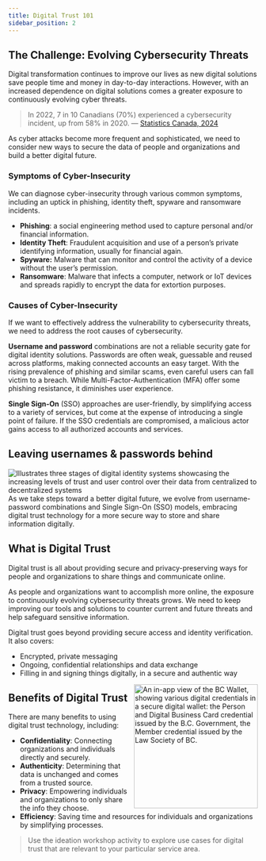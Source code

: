 ```yaml
---
title: Digital Trust 101
sidebar_position: 2
---
```


## The Challenge: Evolving Cybersecurity Threats
Digital transformation continues to improve our lives as new digital solutions save people time and money in day-to-day interactions. However, with an increased dependence on digital solutions comes a greater exposure to continuously evolving cyber threats.

> In 2022, 7 in 10 Canadians (70%) experienced a cybersecurity incident, up from 58% in 2020.
> — [Statistics Canada, 2024](https://www.statcan.gc.ca/o1/en/plus/5527-safely-navigating-cyberspace)

As cyber attacks become more frequent and sophisticated, we need to consider new ways to secure the data of people and organizations and build a better digital future.

### Symptoms of Cyber-Insecurity
We can diagnose cyber-insecurity through various common symptoms, including an uptick in phishing, identity theft, spyware and ransomware incidents.

- **Phishing**: a social engineering method used to capture personal and/or financial information.
- **Identity Theft**: Fraudulent acquisition and use of a person’s private identifying information, usually for financial again.
- **Spyware:** Malware that can monitor and control the activity of a device without the user’s permission.
- **Ransomware**: Malware that infects a computer, network or IoT devices and spreads rapidly to encrypt the data for extortion purposes.

### Causes of Cyber-Insecurity
If we want to effectively address the vulnerability to cybersecurity threats, we need to address the root causes of cybersecurity.

**Username and password** combinations are not a reliable security gate for digital identity solutions. Passwords are often weak, guessable and reused across platforms, making connected accounts an easy target. With the rising prevalence of phishing and similar scams, even careful users can fall victim to a breach. While Multi-Factor-Authentication (MFA) offer some phishing resistance, it diminishes user experience.

**Single Sign-On** (SSO) approaches are user-friendly, by simplifying access to a variety of services, but come at the expense of introducing a single point of failure. If the SSO credentials are compromised, a malicious actor gains access to all authorized accounts and services.

## Leaving usernames & passwords behind
![Illustrates three stages of digital identity systems showcasing the increasing levels of trust and user control over their data from centralized to decentralized systems](/img/foundations/Path_Toward_Digital_Trust.png)
As we take steps toward a better digital future, we evolve from username-password combinations and Single Sign-On (SSO) models, embracing digital trust technology for a more secure way to store and share information digitally.

## What is Digital Trust
Digital trust is all about providing secure and privacy-preserving ways for people and organizations to share things and communicate online.

As people and organizations want to accomplish more online, the exposure to continuously evolving cybersecurity threats grows. We need to keep improving our tools and solutions to counter current and future threats and help safeguard sensitive information.

Digital trust goes beyond providing secure access and identity verification. It also covers:

- Encrypted, private messaging
- Ongoing, confidential relationships and data exchange
- Filling in and signing things digitally, in a secure and authentic way

<img src="/img/foundations/Digital_Credentials_In_BC_Wallet.png" alt="An in-app view of the BC Wallet, showing various digital credentials in a secure digital wallet: the Person and Digital Business Card credential issued by the B.C. Government, the Member credential issued by the Law Society of BC." width="250px" align="right"/>


## Benefits of Digital Trust
There are many benefits to using digital trust technology, including:

- **Confidentiality**: Connecting organizations and individuals directly and securely.​
- **Authenticity**: Determining that data is unchanged and comes from a trusted source.​
- **Privacy**: Empowering individuals and organizations to only share the info​ they choose.​
- **Efficiency**: Saving time and resources for individuals and organizations by simplifying processes.​

> Use the ideation workshop activity to explore use cases for digital trust that are relevant to your particular service area.

